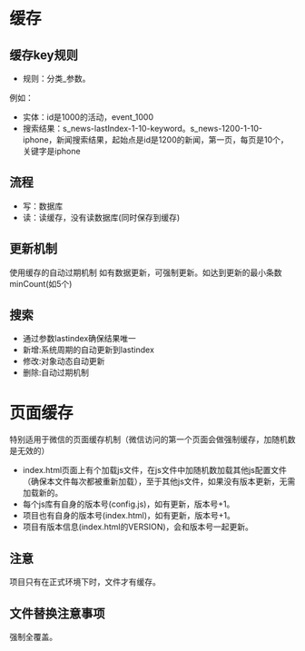 # 缓存
## 缓存key规则
* 规则：分类_参数。

例如：
* 实体：id是1000的活动，event_1000
* 搜索结果：s_news-lastIndex-1-10-keyword。s_news-1200-1-10-iphone，新闻搜索结果，起始点是id是1200的新闻，第一页，每页是10个，关键字是iphone

## 流程
* 写：数据库
* 读：读缓存，没有读数据库(同时保存到缓存)

## 更新机制
使用缓存的自动过期机制
如有数据更新，可强制更新。如达到更新的最小条数minCount(如5个)

## 搜索
* 通过参数lastindex确保结果唯一
* 新增:系统周期的自动更新到lastindex
* 修改:对象动态自动更新
* 删除:自动过期机制

# 页面缓存
特别适用于微信的页面缓存机制（微信访问的第一个页面会做强制缓存，加随机数是无效的）

* index.html页面上有个加载js文件，在js文件中加随机数加载其他js配置文件（确保本文件每次都被重新加载），至于其他js文件，如果没有版本更新，无需加载新的。
* 每个js库有自身的版本号(config.js)，如有更新，版本号+1。
* 项目也有自身的版本号(index.html)，如有更新，版本号+1。
* 项目有版本信息(index.html的VERSION)，会和版本号一起更新。

## 注意
项目只有在正式环境下时，文件才有缓存。

## 文件替换注意事项
强制全覆盖。
